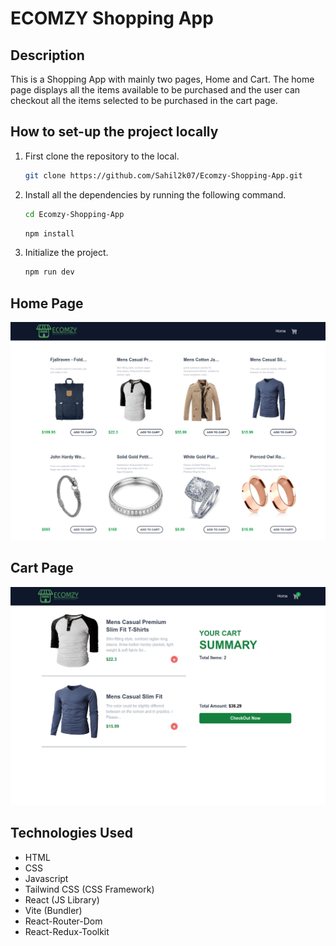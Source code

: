 # ECOMZY Shopping App

## Description

This is a Shopping App with mainly two pages, Home and Cart.
The home page displays all the items available to be purchased and the user can checkout all the
items selected to be purchased in the cart page.

## How to set-up the project locally

1. First clone the repository to the local.

    ```bash
    git clone https://github.com/Sahil2k07/Ecomzy-Shopping-App.git
    ```

2. Install all the dependencies by running the following command.

    ```bash
    cd Ecomzy-Shopping-App
    ```

    ```bash
    npm install
    ```

3. Initialize the project.

    ```bash
    npm run dev
    ```

## Home Page

![screenshot1](screenshot1.png)

## Cart Page

![screenshot2](screenshot2.png)

## Technologies Used

- HTML
- CSS
- Javascript
- Tailwind CSS (CSS Framework)
- React (JS Library)
- Vite (Bundler)
- React-Router-Dom
- React-Redux-Toolkit
